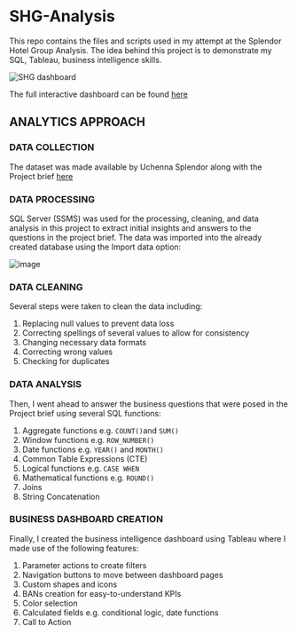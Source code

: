 # SHG-Analysis
This repo contains the files and scripts used in my attempt at the Splendor Hotel Group Analysis. The idea behind this project is to demonstrate my SQL, Tableau, business intelligence skills.

![SHG dashboard](https://github.com/TobyTobi/SHG-Analysis/assets/102298244/eaa6a46c-afff-436d-88fe-1f258d9c2b75)


The full interactive dashboard can be found [here](https://public.tableau.com/app/profile/tobiloba.babajide/viz/SHGDashboard_17012996593220/Revenue)

## ANALYTICS APPROACH
### DATA COLLECTION
The dataset was made available by Uchenna Splendor along with the Project brief [here](https://drive.google.com/drive/folders/1fVXLsP4nvgJJ4kxiUx92Dk8KUJtEgJTQ)

### DATA PROCESSING
SQL Server (SSMS) was used for the processing, cleaning, and data analysis in this project to extract initial insights and answers to the questions in the project brief.
The data was imported into the already created database using the Import data option:

![image](https://github.com/TobyTobi/SHG-Analysis/assets/102298244/495fd7e4-44d1-4e3f-b704-9a2a8ec9fa21)


### DATA CLEANING
Several steps were taken to clean the data including:
1. Replacing null values to prevent data loss
2. Correcting spellings of several values to allow for consistency
3. Changing necessary data formats
4. Correcting wrong values
5. Checking for duplicates

### DATA ANALYSIS
Then, I went ahead to answer the business questions that were posed in the Project brief using several SQL functions:
1. Aggregate functions e.g. ```COUNT()```and ```SUM()```
2. Window functions e.g. ```ROW_NUMBER()```
3. Date functions e.g. ```YEAR()``` and ```MONTH()```
4. Common Table Expressions (CTE)
5. Logical functions e.g. ```CASE WHEN```
6. Mathematical functions e.g. ```ROUND()```
7. Joins
8. String Concatenation

### BUSINESS DASHBOARD CREATION
Finally, I created the business intelligence dashboard using Tableau where I made use of the following features:
1. Parameter actions to create filters
2. Navigation buttons to move between dashboard pages
3. Custom shapes and icons
4. BANs creation for easy-to-understand KPIs
5. Color selection
6. Calculated fields e.g. conditional logic, date functions
7. Call to Action

